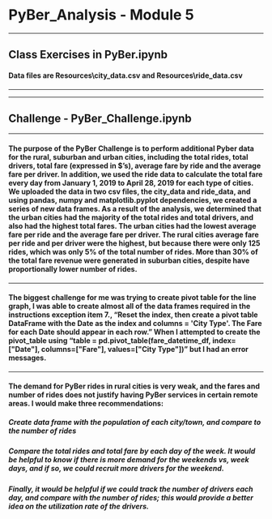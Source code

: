 # PyBer_Analysis - Module 5
---
## Class Exercises in PyBer.ipynb
#### Data files are Resources\city_data.csv and Resources\ride_data.csv
---
---
## Challenge - PyBer_Challenge.ipynb
---
#### The purpose of the PyBer Challenge is to perform additional Pyber data for the rural, suburban and urban cities, including the total rides, total drivers, total fare (expressed in $’s), average fare by ride and the average fare per driver. In addition, we used the ride data to calculate the total fare every day from January 1, 2019 to April 28, 2019 for each type of cities. We uploaded the data in two csv files, the city_data and ride_data, and using pandas, numpy and matplotlib.pyplot dependencies, we created a series of new data frames. As a result of the analysis, we determined that the urban cities had the majority of the total rides and total drivers, and also had the highest total fares. The urban cities had the lowest average fare per ride and the average fare per driver. The rural cities average fare per ride and per driver were the highest, but because there were only 125 rides, which was only 5% of the total number of rides. More than 30% of the total fare revenue were generated in suburban cities, despite have proportionally lower number of rides. 
---
#### The biggest challenge for me was trying to create pivot table for the line graph, I was able to create almost all of the data frames required in the instructions exception item 7., “Reset the index, then create a pivot table DataFrame with the Date as the index and columns = 'City Type'. The Fare for each Date should appear in each row.”  When I attempted to create the pivot_table using “table = pd.pivot_table(fare_datetime_df, index=["Date"], columns=["Fare"], values=["City Type"])” but I had an error messages. 
---
#### The demand for PyBer rides in rural cities is very weak, and the fares and number of rides does not justify having PyBer services in certain remote areas. I would make three recommendations: 
##### Create data frame with the population of each city/town, and compare to the number of rides
##### Compare the total rides and total fare by each day of the week. It would be helpful to know if there is more demand for the weekends vs, week days, and if so, we could recruit more drivers for the weekend.
##### Finally, it would be helpful if we could track the number of drivers each day, and compare with the number of rides; this would provide a better idea on the utilization rate of the drivers. 




